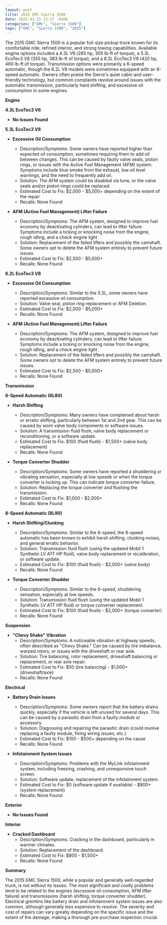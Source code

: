 ```yaml
---
layout: post
title: 2015 GMC Sierra 1500
date: 2025-03-15 13:17 -0400
categories: ["GMC", "Sierra 1500"]
tags: ["GMC", "Sierra 1500", "2015"]
---
```

The 2015 GMC Sierra 1500 is a popular full-size pickup truck known for its comfortable ride, refined interior, and strong towing capabilities. Available engine options included a 4.3L V6 (285 hp, 305 lb-ft of torque), a 5.3L EcoTec3 V8 (355 hp, 383 lb-ft of torque), and a 6.2L EcoTec3 V8 (420 hp, 460 lb-ft of torque). Transmission options were primarily a 6-speed automatic, though the 6.2L V8 models were sometimes equipped with an 8-speed automatic. Owners often praise the Sierra's quiet cabin and user-friendly technology, but common complaints revolve around issues with the automatic transmission, particularly hard shifting, and excessive oil consumption in some engines.

**Engine**

**4.3L EcoTec3 V6**
*   **No Issues Found**

**5.3L EcoTec3 V8**

*   **Excessive Oil Consumption**
    *   Description/Symptoms: Some owners have reported higher than expected oil consumption, sometimes requiring them to add oil between changes. This can be caused by faulty valve seals, piston rings, or issues with the Active Fuel Management (AFM) system. Symptoms include blue smoke from the exhaust, low oil level warnings, and the need to frequently add oil.
    *   Solution: The AFM system could be disabled via tune, or the valve seals and/or piston rings could be replaced.
    *   Estimated Cost to Fix: $2,000 - $5,000+ depending on the extent of the repair
    *   Recalls: None Found

*   **AFM (Active Fuel Management) Lifter Failure**
    *   Description/Symptoms: The AFM system, designed to improve fuel economy by deactivating cylinders, can lead to lifter failure. Symptoms include a ticking or knocking noise from the engine, rough idling, and a check engine light.
    *   Solution: Replacement of the failed lifters and possibly the camshaft. Some owners opt to delete the AFM system entirely to prevent future issues.
    *   Estimated Cost to Fix: $2,500 - $5,000+
    *   Recalls: None Found

**6.2L EcoTec3 V8**

*   **Excessive Oil Consumption**
    *   Description/Symptoms: Similar to the 5.3L, some owners have reported excessive oil consumption.
    *   Solution: Valve seal, piston ring replacement or AFM Deletion.
    *   Estimated Cost to Fix: $2,000 - $5,000+
    *   Recalls: None Found

*   **AFM (Active Fuel Management) Lifter Failure**
    *   Description/Symptoms: The AFM system, designed to improve fuel economy by deactivating cylinders, can lead to lifter failure. Symptoms include a ticking or knocking noise from the engine, rough idling, and a check engine light.
    *   Solution: Replacement of the failed lifters and possibly the camshaft. Some owners opt to delete the AFM system entirely to prevent future issues.
    *   Estimated Cost to Fix: $2,500 - $5,000+
    *   Recalls: None Found

**Transmission**

**6-Speed Automatic (6L80)**

*   **Harsh Shifting**
    *   Description/Symptoms: Many owners have complained about harsh or erratic shifting, particularly between 1st and 2nd gear. This can be caused by worn valve body components or software issues.
    *   Solution: A transmission fluid flush, valve body replacement or reconditioning, or a software update.
    *   Estimated Cost to Fix: $100 (fluid flush) - $1,500+ (valve body replacement)
    *   Recalls: None Found

*   **Torque Converter Shudder**
    *   Description/Symptoms: Some owners have reported a shuddering or vibrating sensation, especially at low speeds or when the torque converter is locking up. This can indicate torque converter failure.
    *   Solution: Replacing the torque converter and flushing the transmission.
    *   Estimated Cost to Fix: $1,000 - $2,000+
    *   Recalls: None Found

**8-Speed Automatic (8L90)**

*   **Harsh Shifting/Clunking**
    *   Description/Symptoms: Similar to the 6-speed, the 8-speed automatic has been known to exhibit harsh shifting, clunking noises, and general erratic behavior.
    *   Solution: Transmission fluid flush (using the updated Mobil 1 Synthetic LV ATF HP fluid), valve body replacement or recalibration, or software update.
    *   Estimated Cost to Fix: $100 (fluid flush) - $2,000+ (valve body)
    *   Recalls: None Found

*   **Torque Converter Shudder**
    *   Description/Symptoms: Similar to the 6-speed, shuddering sensation, especially at low speeds.
    *   Solution: Transmission fluid flush (using the updated Mobil 1 Synthetic LV ATF HP fluid) or torque converter replacement.
    *   Estimated Cost to Fix: $100 (fluid flush) - $2,000+ (torque converter)
    *   Recalls: None Found

**Suspension**

*   **"Chevy Shake" Vibration**
    *   Description/Symptoms: A noticeable vibration at highway speeds, often described as "Chevy Shake." Can be caused by tire imbalance, warped rotors, or issues with the driveshaft or rear axle.
    *   Solution: Tire balancing, rotor replacement, driveshaft balancing or replacement, or rear axle repair.
    *   Estimated Cost to Fix: $50 (tire balancing) - $1,000+ (driveshaft/axle)
    *   Recalls: None Found

**Electrical**

*   **Battery Drain Issues**
    *   Description/Symptoms: Some owners report that the battery drains quickly, especially if the vehicle is left unused for several days. This can be caused by a parasitic drain from a faulty module or accessory.
    *   Solution: Diagnosing and repairing the parasitic drain (could involve replacing a faulty module, fixing wiring issues, etc.).
    *   Estimated Cost to Fix: $100 - $500+ depending on the cause
    *   Recalls: None Found

*   **Infotainment System Issues**
    *   Description/Symptoms: Problems with the MyLink infotainment system, including freezing, crashing, and unresponsive touch screen.
    *   Solution: Software update, replacement of the infotainment system.
    *   Estimated Cost to Fix: $0 (software update if available) - $800+ (system replacement)
    *   Recalls: None Found

**Exterior**

*   **No Issues Found**

**Interior**

*   **Cracked Dashboard**
    *   Description/Symptoms: Cracking in the dashboard, particularly in warmer climates.
    *   Solution: Replacement of the dashboard.
    *   Estimated Cost to Fix: $800 - $1,500+
    *   Recalls: None Found

**Summary**

The 2015 GMC Sierra 1500, while a popular and generally well-regarded truck, is not without its issues. The most significant and costly problems tend to be related to the engines (excessive oil consumption, AFM lifter failure) and transmissions (harsh shifting, torque converter shudder). Electrical gremlins like battery drain and infotainment system issues are also common, although generally less expensive to resolve. The severity and cost of repairs can vary greatly depending on the specific issue and the extent of the damage, making a thorough pre-purchase inspection crucial.

